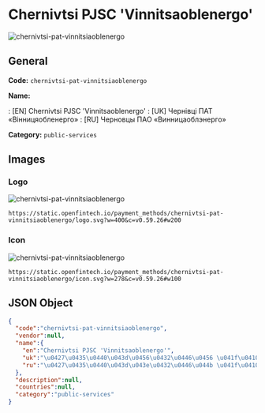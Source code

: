 
# Chernivtsi PJSC 'Vinnitsaoblenergo' 
![chernivtsi-pat-vinnitsiaoblenergo](https://static.openfintech.io/payment_methods/chernivtsi-pat-vinnitsiaoblenergo/logo.svg?w=400&c=v0.59.26#w200)  

## General 
**Code:** `chernivtsi-pat-vinnitsiaoblenergo` 
 
**Name:** 
 
:	[EN] Chernivtsi PJSC 'Vinnitsaoblenergo' 
:	[UK] Чернівці ПАТ «Вінницяобленерго» 
:	[RU] Черновцы ПАО «Винницаоблэнерго» 
 
**Category:** `public-services` 
 

## Images 

### Logo 
![chernivtsi-pat-vinnitsiaoblenergo](https://static.openfintech.io/payment_methods/chernivtsi-pat-vinnitsiaoblenergo/logo.svg?w=400&c=v0.59.26#w200)  

```
https://static.openfintech.io/payment_methods/chernivtsi-pat-vinnitsiaoblenergo/logo.svg?w=400&c=v0.59.26#w200
```  

### Icon 
![chernivtsi-pat-vinnitsiaoblenergo](https://static.openfintech.io/payment_methods/chernivtsi-pat-vinnitsiaoblenergo/icon.svg?w=278&c=v0.59.26#w100)  

```
https://static.openfintech.io/payment_methods/chernivtsi-pat-vinnitsiaoblenergo/icon.svg?w=278&c=v0.59.26#w100
```  

## JSON Object 

```json
{
  "code":"chernivtsi-pat-vinnitsiaoblenergo",
  "vendor":null,
  "name":{
    "en":"Chernivtsi PJSC 'Vinnitsaoblenergo'",
    "uk":"\u0427\u0435\u0440\u043d\u0456\u0432\u0446\u0456 \u041f\u0410\u0422 \u00ab\u0412\u0456\u043d\u043d\u0438\u0446\u044f\u043e\u0431\u043b\u0435\u043d\u0435\u0440\u0433\u043e\u00bb",
    "ru":"\u0427\u0435\u0440\u043d\u043e\u0432\u0446\u044b \u041f\u0410\u041e \u00ab\u0412\u0438\u043d\u043d\u0438\u0446\u0430\u043e\u0431\u043b\u044d\u043d\u0435\u0440\u0433\u043e\u00bb"
  },
  "description":null,
  "countries":null,
  "category":"public-services"
}
```  

